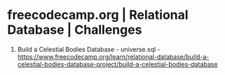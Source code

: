 # freecodecamp.org | Relational Database | Challenges

1. Build a Celestial Bodies Database - universe.sql - https://www.freecodecamp.org/learn/relational-database/build-a-celestial-bodies-database-project/build-a-celestial-bodies-database
